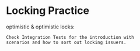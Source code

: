 # Locking Practice
optimistic &amp; optimistic locks:


```` 
Check Integration Tests for the introduction with
scenarios and how to sort out locking issuers.
````